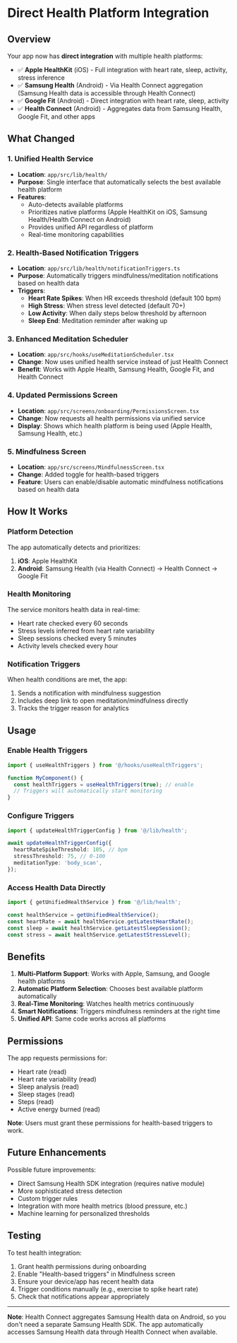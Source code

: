 # Direct Health Platform Integration

## Overview

Your app now has **direct integration** with multiple health platforms:

- ✅ **Apple HealthKit** (iOS) - Full integration with heart rate, sleep, activity, stress inference
- ✅ **Samsung Health** (Android) - Via Health Connect aggregation (Samsung Health data is accessible through Health Connect)
- ✅ **Google Fit** (Android) - Direct integration with heart rate, sleep, activity
- ✅ **Health Connect** (Android) - Aggregates data from Samsung Health, Google Fit, and other apps

## What Changed

### 1. Unified Health Service
- **Location**: `app/src/lib/health/`
- **Purpose**: Single interface that automatically selects the best available health platform
- **Features**:
  - Auto-detects available platforms
  - Prioritizes native platforms (Apple HealthKit on iOS, Samsung Health/Health Connect on Android)
  - Provides unified API regardless of platform
  - Real-time monitoring capabilities

### 2. Health-Based Notification Triggers
- **Location**: `app/src/lib/health/notificationTriggers.ts`
- **Purpose**: Automatically triggers mindfulness/meditation notifications based on health data
- **Triggers**:
  - **Heart Rate Spikes**: When HR exceeds threshold (default 100 bpm)
  - **High Stress**: When stress level detected (default 70+)
  - **Low Activity**: When daily steps below threshold by afternoon
  - **Sleep End**: Meditation reminder after waking up

### 3. Enhanced Meditation Scheduler
- **Location**: `app/src/hooks/useMeditationScheduler.tsx`
- **Change**: Now uses unified health service instead of just Health Connect
- **Benefit**: Works with Apple Health, Samsung Health, Google Fit, and Health Connect

### 4. Updated Permissions Screen
- **Location**: `app/src/screens/onboarding/PermissionsScreen.tsx`
- **Change**: Now requests all health permissions via unified service
- **Display**: Shows which health platform is being used (Apple Health, Samsung Health, etc.)

### 5. Mindfulness Screen
- **Location**: `app/src/screens/MindfulnessScreen.tsx`
- **Change**: Added toggle for health-based triggers
- **Feature**: Users can enable/disable automatic mindfulness notifications based on health data

## How It Works

### Platform Detection
The app automatically detects and prioritizes:
1. **iOS**: Apple HealthKit
2. **Android**: Samsung Health (via Health Connect) → Health Connect → Google Fit

### Health Monitoring
The service monitors health data in real-time:
- Heart rate checked every 60 seconds
- Stress levels inferred from heart rate variability
- Sleep sessions checked every 5 minutes
- Activity levels checked every hour

### Notification Triggers
When health conditions are met, the app:
1. Sends a notification with mindfulness suggestion
2. Includes deep link to open meditation/mindfulness directly
3. Tracks the trigger reason for analytics

## Usage

### Enable Health Triggers
```typescript
import { useHealthTriggers } from '@/hooks/useHealthTriggers';

function MyComponent() {
  const healthTriggers = useHealthTriggers(true); // enable
  // Triggers will automatically start monitoring
}
```

### Configure Triggers
```typescript
import { updateHealthTriggerConfig } from '@/lib/health';

await updateHealthTriggerConfig({
  heartRateSpikeThreshold: 105, // bpm
  stressThreshold: 75, // 0-100
  meditationType: 'body_scan',
});
```

### Access Health Data Directly
```typescript
import { getUnifiedHealthService } from '@/lib/health';

const healthService = getUnifiedHealthService();
const heartRate = await healthService.getLatestHeartRate();
const sleep = await healthService.getLatestSleepSession();
const stress = await healthService.getLatestStressLevel();
```

## Benefits

1. **Multi-Platform Support**: Works with Apple, Samsung, and Google health platforms
2. **Automatic Platform Selection**: Chooses best available platform automatically
3. **Real-Time Monitoring**: Watches health metrics continuously
4. **Smart Notifications**: Triggers mindfulness reminders at the right time
5. **Unified API**: Same code works across all platforms

## Permissions

The app requests permissions for:
- Heart rate (read)
- Heart rate variability (read)
- Sleep analysis (read)
- Sleep stages (read)
- Steps (read)
- Active energy burned (read)

**Note**: Users must grant these permissions for health-based triggers to work.

## Future Enhancements

Possible future improvements:
- Direct Samsung Health SDK integration (requires native module)
- More sophisticated stress detection
- Custom trigger rules
- Integration with more health metrics (blood pressure, etc.)
- Machine learning for personalized thresholds

## Testing

To test health integration:
1. Grant health permissions during onboarding
2. Enable "Health-based triggers" in Mindfulness screen
3. Ensure your device/app has recent health data
4. Trigger conditions manually (e.g., exercise to spike heart rate)
5. Check that notifications appear appropriately

---

**Note**: Health Connect aggregates Samsung Health data on Android, so you don't need a separate Samsung Health SDK. The app automatically accesses Samsung Health data through Health Connect when available.

